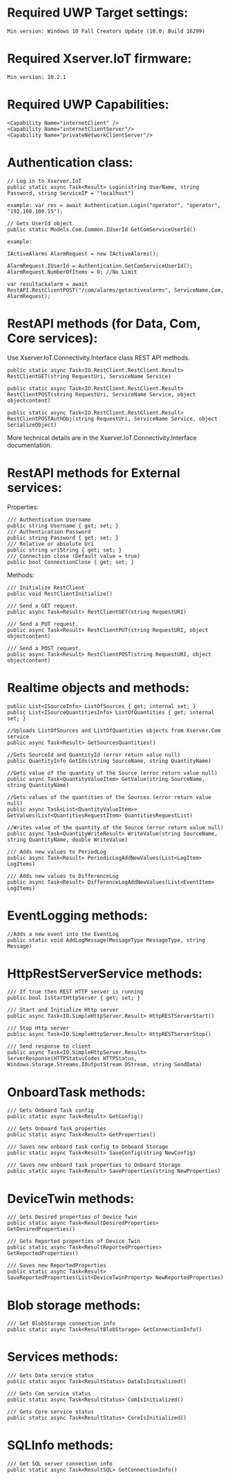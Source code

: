 # Required UWP Target settings:

    Min version: Windows 10 Fall Creators Update (10.0; Build 16299)

# Required Xserver.IoT firmware:

    Min version: 10.2.1

# Required UWP Capabilities:

    <Capability Name="internetClient" />
    <Capability Name="internetClientServer"/>
    <Capability Name="privateNetworkClientServer"/>

# Authentication class:

    // Log in to Xserver.IoT
    public static async Task<Result> Login(string UserName, string Password, string ServiceIP = "localhost")

    example: var res = await Authentication.Login("operator", "operator", "192.168.100.15");

    // Gets UserId object 
    public static Models.Com.Common.IUserId GetComServiceUserId()

    example:

    IActiveAlarms AlarmRequest = new IActiveAlarms();
        
    AlarmRequest.IUserId = Authentication.GetComServiceUserId();
    AlarmRequest.NumberOfItems = 0; //No Limit

    var resultackalarm = await RestAPI.RestClientPOST("/com/alarms/getactivealarms", ServiceName.Com, AlarmRequest);

# RestAPI methods (for Data, Com, Core services):

Use Xserver.IoT.Connectivity.Interface class REST API methods.
    
    public static async Task<IO.RestClient.RestClient.Result> RestClientGET(string RequestUri, ServiceName Service)

    public static async Task<IO.RestClient.RestClient.Result> RestClientPOST(string RequestUri, ServiceName Service, object objectcontent)

    public static async Task<IO.RestClient.RestClient.Result> RestClientPOSTAuthObj(string RequestUri, ServiceName Service, object SerializeObject)
 
More technical details are in the Xserver.IoT.Connectivity.Interface documentation.

# RestAPI methods for External services:

Properties:

    /// Authentication Username
    public string Username { get; set; }
    /// Authentication Password
    public string Password { get; set; }
    /// Relative or absolute Uri
    public string uriString { get; set; } 
    /// Connection close (Default value = true)
    public bool ConnectionClose { get; set; }

Methods:

    /// Initialize RestClient
    public void RestClientInitialize()

    /// Send a GET request.
    public async Task<Result> RestClientGET(string RequestURI)

    /// Send a PUT request.
    public async Task<Result> RestClientPUT(string RequestURI, object objectcontent)

    /// Send a POST request.
    public async Task<Result> RestClientPOST(string RequestURI, object objectcontent)

# Realtime objects and methods:

    public List<ISourceInfo> ListOfSources { get; internal set; }
    public List<ISourceQuantitiesInfo> ListOfQuantities { get; internal set; }

    //Uploads ListOfSources and ListOfQuantities objects from Xserver.Com service
    public async Task<Result> GetSourcesQuantities()

    //Gets SourceId and QuantityId (error return value null)
    public QuantityInfo GetIds(string SourceName, string QuantityName)

    //Gets value of the quantity of the Source (error return value null)
    public async Task<QuantityValueItem> GetValue(string SourceName, string QuantityName)

    //Gets values of the quantities of the Sources (error return value null)
    public async Task<List<QuantityValueItem>> GetValues(List<QuantitiesRequestItem> QuantitiesRequestList)

    //Writes value of the quantity of the Source (error return value null)
    public async Task<QuantityWriteResult> WriteValue(string SourceName, string QuantityName, double WriteValue)

    /// Adds new values to PeriodLog
    public async Task<Result> PeriodicLogAddNewValues(List<LogItem> LogItems)

    /// Adds new values to DifferenceLog    
    public async Task<Result> DifferenceLogAddNewValues(List<EventItem> LogItems)

# EventLogging methods:

    //Adds a new event into the EventLog
    public static void AddLogMessage(MessageType MessageType, string Message)

# HttpRestServerService methods: 

    /// If true then REST HTTP server is running
    public bool IsStartHttpServer { get; set; }

    /// Start and Initialize Http server
    public async Task<IO.SimpleHttpServer.Result> HttpRESTServerStart()

    /// Stop Http server   
    public async Task<IO.SimpleHttpServer.Result> HttpRESTServerStop()

    /// Send response to client 
    public async Task<IO.SimpleHttpServer.Result> ServerResponse(HTTPStatusCodes HTTPStatus, Windows.Storage.Streams.IOutputStream OStream, string SendData)

# OnboardTask methods:

    /// Gets Onboard Task config    
    public static async Task<Result> GetConfig()
    
    /// Gets Onboard Task properties
    public static async Task<Result> GetProperties()
     
    /// Saves new onboard task config to Onboard Storage
    public static async Task<Result> SaveConfig(string NewConfig)
    
    /// Saves new onboard task properties to Onboard Storage
    public static async Task<Result> SaveProperties(string NewProperties)

# DeviceTwin methods:

    /// Gets Desired properties of Device Twin
    public static async Task<ResultDesiredProperties> GetDesiredProperties()
    
    /// Gets Reported properties of Device Twin
    public static async Task<ResultReportedProperties> GetReportedProperties()
    
    /// Saves new ReportedProperties
    public static async Task<Result> SaveReportedProperties(List<DeviceTwinProperty> NewReportedProperties)
    
# Blob storage methods:

    /// Get BlobStorage connection info
    public static async Task<ResultBlobStorage> GetConnectionInfo()

# Services methods:

    /// Gets Data service status
    public static async Task<ResultStatus> DataIsInitialized()

    /// Gets Com service status   
    public static async Task<ResultStatus> ComIsInitialized()

    /// Gets Core service status    
    public static async Task<ResultStatus> CoreIsInitialized()

# SQLInfo methods:

    /// Get SQL server connection info
    public static async Task<ResultSQL> GetConnectionInfo()
